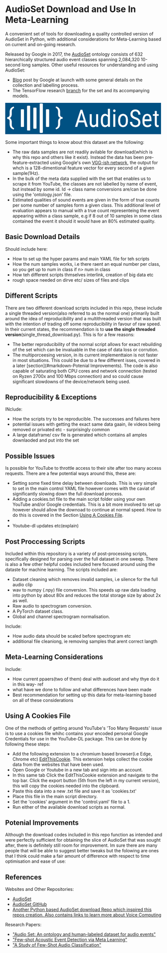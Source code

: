 # AudioSet Download and Use In Meta-Learning
A convenient set of tools for downloading a quality controlled version of AudioSet in Python, with additional considerations for Meta-Learning based on current and on-going research.


Released by Google in 2017, the [AudioSet](https://research.google.com/audioset/) ontology consists of 632 hierarchically structured audio event classes spanning 2,084,320 10-second long samples. Other useful resources for understanding and using AudioSet:
- [Blog](https://ai.googleblog.com/2017/03/announcing-audioset-dataset-for-audio.html) post by Google at launch with some general details on the collection and labelling process.
- The TensorFlow research [branch](https://github.com/tensorflow/models/tree/master/research/audioset#models-for-audioset-a-large-scale-dataset-of-audio-events) for the set and its accompanying models.

<img src="images/AudioSet_logo.png" width="500" height="100" class="center"/>

Some important things to know about this dataset are the following:
- The raw data samples are not readily avilable for download(which is why this repo and others like it exist). Instead the data has been pre-feature-extracted using Google's own [VGG-ish network](https://github.com/tensorflow/models/tree/master/research/audioset/vggish), the output for whch is a 128-dimentional feature vector for every second of a given sample(1Hz).
- In the bulk of the meta data supplied with the set that enables us to scrape it from YouTube, the classes are not labelled by name of event, but instead by some id. Id -> class name conversions are/can be done using the 'ontology.json' file.
- Estimated qualities of sound events are given in the form of true counts per some number of samples form a given class. This additional level of evaluation appears to manual with a true count representeing the event appearing within a class sample, e.g if 8 out of 10 samples in some class contained the event it should it would have an 80% estimated quality.


## Basic Download Details
Should include here:
- How to set up the hyper params and main YAML file for teh scripts
- How the num samples works, i.e there raent an equal number per class, so you get up to num in class if n> num in class
- How teh different scripts thmselves interlink, creation of big data etc
- rough space needed on dirve etc/ sizes of files and clips


## Different Scripts
There are two different download scripts included in this repo, these include a single threaded version(also referred to as the normal one) primarily built around the idea of reproducibility and a multithreaded version that was built with the intention of trading off some reproducibility in favour of raw speed. In their current states, the recommendation is to **use the single threaded version**(single_thread_download.py). This is for a few reasons:
- The better reproducibility of the normal script allows for exact rebuilding of the set which can be invaluable in the case of data loss or corrution.
- The multiporceesing version, in its current implementtaion is not faster in most situations. This could be due to a few different isses, covered in a later [section](#markdown-Potenial Improvements). The code is also capable of saturating both CPU cores and network connection (tested on Ryzen 2700x and 100 Mbps connection) and so could cause significant slowdowns of the device/network being used.


## Reproducibility & Exceptions
INclude:
- How the scripts try to be reproducible. The successes and failures here
- potential issues with getting the exact same data gaain, ile videos being removed or privated etc - surprisingly common
- A large dataframe/ csv fle is generated which contains all amples downlaoded and put into the set

## Possible Issues
Is possible for YouTube to throttle access to their site after too many access requests. There are a few potential ways around this, these are:
- Setting some fixed time delay between downloads. This is very simple to set in the main control YAML file however comes with the caviat of significantly slowing down the full download process.
- Adding a cookies.txt file to the main script folder using your own YouTube and/or Google credentials. This is a bit more involved to set up however should allow the downoad to continue at normal speed. How to do this is covered in the Section  [Using A Cookies File](#markdown-Using-A-Cookies-File).
- 
- Youtube-dl updates etc(explain)

## Post Proccessing Scripts
Included within this repository is a variety of post-processing scripts, specifically designed for parsing over the full dataset in one sweep. There is also a few other helpful codes included here focused around using the dataste for machine learning. The scripts included are:
- Dataset cleaning which removes invalid samples, i.e silence for the full audio clip
- wav to numpy (.npy) file conversion. This speeds up raw data loading into python by about 80x and reduces the total storage size by about 2x as well.
- Raw audio to spectrogram conversion.
- A PyTorch dataset class.
- Global and channel spectrogram normalisation.

Include:
- How audio data should be scaled before spectrogram etc 
- additional file cleaniong, ie removing samples that arent correct langth

## Meta-Learning Considerations
Include:
- How current ppaers(two of them) deal with audioset and why thye do it in this way- ref
- what have we done to follow and what differences have been made
- Best recommendation for setting up this data for meta-learning based on all of these considerations

## Using A Cookies File

One of the methods of getting around YouTube's 'Too Many Requests' issue is to use a cookies file whihc contains your encoded personal Google Credentials for use in the YouTube-DL package. This can be done by following these steps:
- Add the following extension to a chromium based browser(i.e Edge, Chrome etc) [EditThisCookie](https://chrome.google.com/webstore/detail/editthiscookie/fngmhnnpilhplaeedifhccceomclgfbg). This extension helps collect the cookie data from the websites that have been used.
- Open Google or Youtube in a new tab and sign into an account.
- In this same tab Click the EditThisCookie extension and navigate to the top bar. Click the export button (5th from the left in my current version), this will copy the cookies needed into the clipboard.
- Paste this data into a new .txt file and save it as 'cookies.txt'
- Place this file in the main script directory.
- Set the 'cookies' argument in the 'control.yaml' file to a 1. 
- Run either of the available download scripts as normal.

## Potenial Improvements
Although the download codes included in this repo function as intended and were perfectly sufficient for obtaining the slice of AudioSet that was sought after, there is definitely still room for improvement. Im sure there are many people that will be able to suggest better tweaks but the folowing are ones that I think could make a fair amount of difference with respect to time optimisation and ease of use:



## References
Websites and Other Repositories:
- [AudioSet](https://research.google.com/audioset/index.html)
- [AudioSet GitHub](https://github.com/audioset/ontology)
- [Another Python based AudioSet download Repo which inspired this repos creation. Also contains links to learn more about Voice Computing](https://github.com/jim-schwoebel/download_audioset)

Research Papers:
- ["Audio Set: An ontology and human-labeled dataset for audio events"](https://research.google/pubs/pub45857/)
- ["Few-shot Acoustic Event Detection via Meta Learning"](https://arxiv.org/pdf/2002.09143.pdf)
- ["A Study of Few-Shot Audio Classification"](https://arxiv.org/abs/2012.01573)
